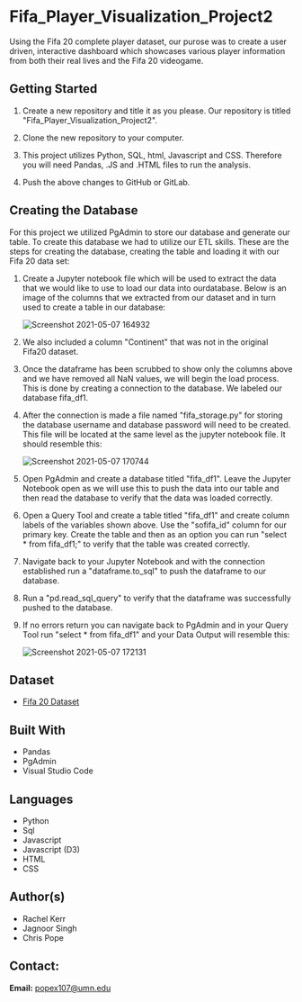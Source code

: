 # Fifa_Player_Visualization_Project2
Using the Fifa 20 complete player dataset, our purose was to create a user driven, interactive dashboard which showcases various player information from both their real lives and the Fifa 20 videogame.

## Getting Started 

1. Create a new repository and title it as you please. Our repository is titled "Fifa_Player_Visualization_Project2".

1. Clone the new repository to your computer.

1. This project utilizes Python, SQL, html, Javascript and CSS. Therefore you will need Pandas, .JS and .HTML files to run the analysis.

1. Push the above changes to GitHub or GitLab.

## Creating the Database
For this project we utilized PgAdmin to store our database and generate our table. To create this database we had to utilize our ETL skills. These are the steps for creating the database, creating the table and loading it with our Fifa 20 data set:

1. Create a Jupyter notebook file which will be used to extract the data that we would like to use to load our data into ourdatabase. Below is an image of the columns that we extracted from our dataset and in turn used to create a table in our database:

    ![Screenshot 2021-05-07 164932](https://user-images.githubusercontent.com/75814760/117511962-484c3680-af54-11eb-8d5f-1974534997bc.jpg)

1. We also included a column "Continent" that was not in the original Fifa20 dataset.

1. Once the dataframe has been scrubbed to show only the columns above and we have removed all NaN values, we will begin the load process. This is done by creating a connection to the database. We labeled our database fifa_df1.

1. After the connection is made a file named "fifa_storage.py" for storing the database username and database password will need to be created. This file will be located at the same level as the jupyter notebook file. It should resemble this:

    ![Screenshot 2021-05-07 170744](https://user-images.githubusercontent.com/75814760/117513167-cad5f580-af56-11eb-957e-98346eb19f2b.jpg)

1. Open PgAdmin and create a database titled "fifa_df1". Leave the Jupyter Notebook open as we will use this to push the data into our table and then read the database to verify that the data was loaded correctly.

1. Open a Query Tool and create  a table titled "fifa_df1" and create column labels of the variables shown above. Use the "sofifa_id" column for our primary key. Create the table and then as an option you can run "select * from fifa_df1;" to verify that the table was created correctly.

1. Navigate back to your Jupyter Notebook and with the connection established run a "dataframe.to_sql" to push the dataframe to our database.

1. Run a "pd.read_sql_query" to verify that the dataframe was successfully pushed to the database.

1. If no errors return you can navigate back to PgAdmin and in your Query Tool run "select * from fifa_df1" and your Data Output will resemble this:

    ![Screenshot 2021-05-07 172131](https://user-images.githubusercontent.com/75814760/117514105-b98de880-af58-11eb-910f-485fc844120f.jpg)


## Dataset

* [Fifa 20 Dataset](https://github.com/jagnoor/Fifa_Player_Visualization_Project2/blob/main/rachel/players_20.csv)

## Built With

* Pandas
* PgAdmin
* Visual Studio Code

## Languages

* Python
* Sql
* Javascript
* Javascript (D3)
* HTML
* CSS

## Author(s)

* Rachel Kerr
* Jagnoor Singh
* Chris Pope

## Contact:

__Email:__ popex107@umn.edu

